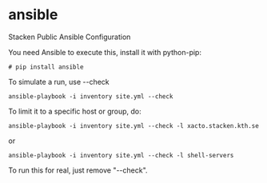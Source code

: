 ansible
=======

Stacken Public Ansible Configuration

You need Ansible to execute this, install it with python-pip:

`# pip install ansible`

To simulate a run, use --check

`ansible-playbook -i inventory site.yml --check`

To limit it to a specific host or group, do:

`ansible-playbook -i inventory site.yml --check -l xacto.stacken.kth.se`

or

`ansible-playbook -i inventory site.yml --check -l shell-servers`

To run this for real, just remove "--check".

